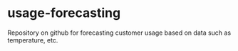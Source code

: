 # usage-forecasting

Repository on github for forecasting customer usage based on data such as temperature, etc.
